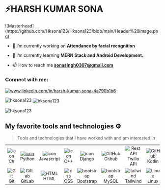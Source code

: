 <h1>⚡️HARSH KUMAR SONA</h1>
![Masterhead](https://github.com/Hksona123/Hksona123/blob/main/Header%20image.png)

- 🔭 I’m currently working on **Attendance by facial recognition**

- 🌱 I’m currently learning **MERN Stack and Android Development.**

- 📫 How to reach me **sonasingh0307@gmail.com**

<h3 align="left">Connect with me:</h3>
<p align="left">
<a href="https://linkedin.com/in/www.linkedin.com/in/harsh-kumar-sona-4a790b1b6" target="blank"><img align="center" src="https://raw.githubusercontent.com/rahuldkjain/github-profile-readme-generator/master/src/images/icons/Social/linked-in-alt.svg" alt="www.linkedin.com/in/harsh-kumar-sona-4a790b1b6" height="30" width="40" /></a>
</p>

<p><img align="left" src="https://github-readme-stats.vercel.app/api/top-langs?username=hksona123&show_icons=true&locale=en&layout=compact" alt="hksona123" /></p>

<p>&nbsp;<img align="center" src="https://github-readme-stats.vercel.app/api?username=hksona123&show_icons=true&locale=en" alt="hksona123" /></p>

<p><img align="center" src="https://github-readme-streak-stats.herokuapp.com/?user=hksona123&" alt="hksona123" /></p>

## My favorite tools and technologies ⚙️

> Tools and technologies that I have worked with and am interested in
<table>
  <tr>
    <td align="center" width="96">
        <img src="https://techstack-generator.vercel.app/csharp-icon.svg" alt="icon" width="65" height="65" />
      <br>C#
    </td>
    <td align="center" width="96">
      <a href="#macropower-tech">
        <img src="https://techstack-generator.vercel.app/python-icon.svg" alt="icon" width="65" height="65" />
      </a>
      <br>Python
    </td>
    <td align="center" width="96">
        <img src="https://techstack-generator.vercel.app/js-icon.svg" alt="icon" width="65" height="65" />
      <br>Javascript
    </td>
    <td align="center" width="96">
        <img src="https://techstack-generator.vercel.app/cpp-icon.svg" alt="icon" width="65" height="65" />
      <br>C++
    </td>
       <td align="center" width="96">
        <img src="https://techstack-generator.vercel.app/django-icon.svg" alt="icon" width="65" height="65" />
      <br>Django
    </td>
       <td align="center" width="96">
        <img src="https://techstack-generator.vercel.app/github-icon.svg" width="65" height="65" alt="GitHub" />
      <br>Github
    </td>
          <td align="center" width="96">
        <img src="https://imgs.search.brave.com/3Lr48AHAIgpjEhN1jKDJHNMKAsKT5xVfgDb4JkOwGUw/rs:fit:500:0:0/g:ce/aHR0cHM6Ly9hc3Nl/dC5icmFuZGZldGNo/LmlvL2lkVDd3Vm9f/ekwvaWRaRWV6V3g0/NS5zdmc_dXBkYXRl/ZD0xNjY4NTE1NTg0/NTE3.svg" width="65" height="65" alt="Rest API" />
      <br>Twilio API
    </td>
 <td align="center" width="96">
        <img src="https://imgs.search.brave.com/rVUuJDmjnu4z_bxSaZ2p7yJ0RhKW0d75_r5GFcNDwkA/rs:fit:500:0:0/g:ce/aHR0cHM6Ly9sb2dv/dHlwLnVzL2ZpbGUv/a290bGluLnN2Zw.svg" width="65" height="65" alt="GitHub" />
      <br>Kotlin
    </td>
  </tr>
  <tr>
    <td align="center" width="96">
        <img src="https://skillicons.dev/icons?i=git" width="48" height="48" alt="Git" />
      <br>Git
    </td>
    <td align="center"  width="96">
        <img src="https://skillicons.dev/icons?i=gitlab" width="48" height="48" alt="GitLab" />
      <br>GitLab
    </td>
    <td align="center"  width="96">
        <img src="https://skillicons.dev/icons?i=html" width="48" height="48" alt="HTML" />
      <br>HTML
    </td>
    <td align="center" width="96">
        <img src="https://skillicons.dev/icons?i=css" width="48" height="48" alt="css" />
      <br>CSS
    </td>
    <td align="center"  width="96">
        <img src="https://skillicons.dev/icons?i=bootstrap" width="48" height="48" alt="bootstrap" />
      <br>Bootstrap
    </td>
     <td align="center"  width="96">
        <img src="https://imgs.search.brave.com/tPLuwtV0HpzWekuK_47THmcceJjumOIFhF0rpYpCPzg/rs:fit:500:0:0/g:ce/aHR0cHM6Ly9wbmdp/bWcuY29tL3VwbG9h/ZHMvbXlzcWwvbXlz/cWxfUE5HMjIucG5n" width="48" height="48" alt="bootstrap" />
      <br>MySQL
    </td>
    <td align="center" width="96">
        <img src="https://skillicons.dev/icons?i=tailwind" width="48" height="48" alt="tailwind" />
      <br>Tailwind
    </td>
            <td align="center" width="96">
        <img src="https://skillicons.dev/icons?i=linux" width="48" height="48" alt="Linux" />
      <br>Linux
    </td>
  </tr>
 <tr>
 </tr>
</table>
